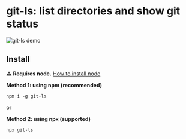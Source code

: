 # git-ls: list directories and show git status

![git-ls demo](https://i.imgur.com/672nita.png)

## Install

**⚠️ Requires node.** [How to install node](https://docs.npmjs.com/downloading-and-installing-node-js-and-npm)

**Method 1: using npm (recommended)**

`npm i -g git-ls`

or

**Method 2: using npx (supported)**

`npx git-ls`
